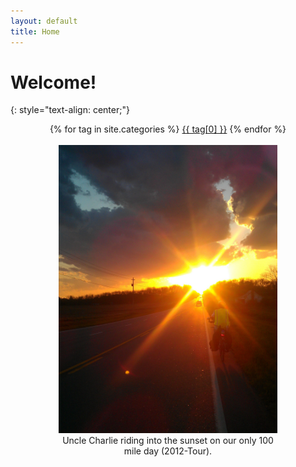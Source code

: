 ```yaml
---
layout: default
title: Home
---
```


# Welcome!
{: style="text-align: center;"}
  <div class="tags-expo-list" style="text-align: center;">
    {% for tag in site.categories %}
    <a href="/blog/categories/#{{ tag[0] | slugify }}" class="post-tag">{{ tag[0] }}</a>
    {% endfor %}
  </div>
  <br>
<figure style="width:350px; margin: auto; text-align: center;">
  <img src="/resources/img/sunset.jpg" alt="Uncle Charlie riding into the sunset" width="350">
  <figcaption>Uncle Charlie riding into the sunset on our only 100 mile day (2012-Tour).</figcaption>
</figure>
